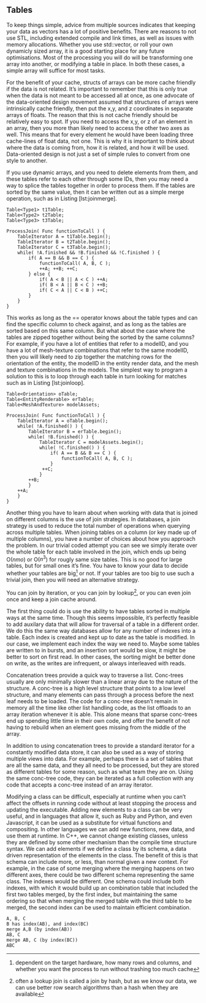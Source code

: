 Tables
------

To keep things simple, advice from multiple sources indicates that
keeping your data as vectors has a lot of positive benefits. There are
reasons to not use STL, including extended compile and link times, as
well as issues with memory allocations. Whether you use std::vector, or
roll your own dynamicly sized array, it is a good starting place for any
future optimisations. Most of the processing you will do will be
transforming one array into another, or modifying a table in place. In
both these cases, a simple array will suffice for most tasks.

For the benefit of your cache, structs of arrays can be more cache
friendly if the data is not related. It’s important to remember that
this is only true when the data is not meant to be accessed all at once,
as one advocate of the data-oriented design movement assumed that
structures of arrays were intrinsically cache friendly, then put the
x,y, and z coordinates in separate arrays of floats. The reason that
this is not cache friendly should be relatively easy to spot. If you
need to access the x,y, or z of an element in an array, then you more
than likely need to access the other two axes as well. This means that
for every element he would have been loading three cache-lines of float
data, not one. This is why it is important to think about where the data
is coming from, how it is related, and how it will be used.
Data-oriented design is not just a set of simple rules to convert from
one style to another.

If you use dynamic arrays, and you need to delete elements from them,
and these tables refer to each other through some IDs, then you may need
a way to splice the tables together in order to process them. If the
tables are sorted by the same value, then it can be written out as a
simple merge operation, such as in Listing [lst:joinmerge].

    Table<Type1> t1Table;
    Table<Type2> t2Table;
    Table<Type3> t3Table;

    ProcessJoin( Func functionToCall ) {
        TableIterator A = t1Table.begin();
        TableIterator B = t2Table.begin();
        TableIterator C = t3Table.begin();
        while( !A.finished && !B.finished && !C.finished ) {
            if( A == B && B == C ) {
                functionToCall( A, B, C );
                ++A; ++B; ++C;
            } else {
                if( A < B || A < C ) ++A;
                if( B < A || B < C ) ++B;
                if( C < A || C < B ) ++C;
            }
        }
    }

This works as long as the == operator knows about the table types and
can find the specific column to check against, and as long as the tables
are sorted based on this same column. But what about the case where the
tables are zipped together without being the sorted by the same columns?
For example, if you have a lot of entities that refer to a modelID, and
you have a lot of mesh-texture combinations that refer to the same
modelID, then you will likely need to zip together the matching rows for
the orientation of the entity, the modelID in the entity render data,
and the mesh and texture combinations in the models. The simplest way to
program a solution to this is to loop through each table in turn looking
for matches such as in Listing [lst:joinloop].

    Table<Orientation> oTable;
    Table<EntityRenderable> erTable;
    Table<MeshAndTexture> modelAssets;

    ProcessJoin( Func functionToCall ) {
        TableIterator A = oTable.begin();
        while( !A.finished() ) {
            TableIterator B = erTable.begin();
            while( !B.finished() ) {
                TableIterator C = modelAssets.begin();
                while( !C.finished() ) {
                    if( A == B && B == C ) {
                        functionToCall( A, B, C );
                    }
                 ++C;
                }
            ++B;
            }
        ++A;
        }
    }

Another thing you have to learn about when working with data that is
joined on different columns is the use of join strategies. In databases,
a join strategy is used to reduce the total number of operations when
querying across multiple tables. When joining tables on a column (or key
made up of multiple columns), you have a number of choices about how you
approach the problem. In our trivial coded attempt you can see we simply
iterate over the whole table for each table involved in the join, which
ends up being O($nmo$) or O($n^3$) for rougly same size tables. This is
no good for large tables, but for small ones it’s fine. You have to know
your data to decide whether your tables are big[^1] or not. If your
tables are too big to use such a trivial join, then you will need an
alternative strategy.

You can join by iteration, or you can join by lookup[^2], or you can
even join once and keep a join cache around.

The first thing could do is use the ability to have tables sorted in
multiple ways at the same time. Though this seems impossible, it’s
perfectly feasible to add auxilary data that will allow for traversal of
a table in a different order. We do this the same way databases allow
for any number of indexes into a table. Each index is created and kept
up to date as the table is modified. In our case, we implement each
index the way we need to. Maybe some tables are written to in bursts,
and an insertion sort would be slow, it might be better to sort on first
read. In other cases, the sorting might be better done on write, as the
writes are infrequent, or always interleaved with reads.

Concatenation trees provide a quick way to traverse a list. Conc-trees
usually are only minimally slower than a linear array due to the nature
of the structure. A conc-tree is a high level structure that points to a
low level structure, and many elements can pass through a process before
the next leaf needs to be loaded. The code for a conc-tree doesn’t
remain in memory all the time like other list handling code, as the list
offloads to an array iteration whenever it is able. This alone means
that sparse conc-trees end up spending little time in their own code,
and offer the benefit of not having to rebuild when an element goes
missing from the middle of the array.

In addition to using concatenation trees to provide a standard iterator
for a constantly modified data store, it can also be used as a way of
storing multiple views into data. For example, perhaps there is a set of
tables that are all the same data, and they all need to be processed,
but they are stored as different tables for some reason, such as what
team they are on. Using the same conc-tree code, they can be iterated as
a full collection with any code that accepts a conc-tree instead of an
array iterator.

Modifying a class can be difficult, especially at runtime when you can’t
affect the offsets in running code without at least stopping the process
and updating the executable. Adding new elements to a class can be very
useful, and in languages that allow it, such as Ruby and Python, and
even Javascript, it can be used as a substitute for virtual functions
and compositing. In other languages we can add new functions, new data,
and use them at runtime. In C++, we cannot change existing classes,
unless they are defined by some other mechanism than the compile time
structure syntax. We can add elements if we define a class by its
schema, a data driven representation of the elements in the class. The
benefit of this is that schema can include more, or less, than normal
given a new context. For example, in the case of some merging where the
merging happens on two different axes, there could be two different
schema representing the same class. The indexes would be different. One
schema could include both indexes, with which it would build up an
combination table that included the first two tables merged, by the
first index, but maintaining the same ordering so that when merging the
merged table with the third table to be merged, the second index can be
used to maintain efficient combination.

    A, B, C
    B has index(AB), and index(BC)
    merge A,B (by index(AB))
    AB, C
    merge AB, C (by index(BC))
    ABC


[^1]: dependent on the target hardware, how many rows and columns, and
    whether you want the process to run without trashing too much cache

[^2]: often a lookup join is called a join by hash, but as we know our
    data, we can use better row search algorithms than a hash when they
    are available

